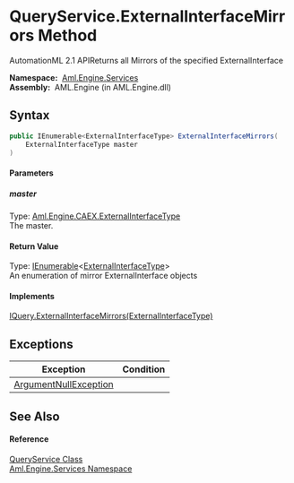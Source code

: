 QueryService.ExternalInterfaceMirrors Method
============================================
AutomationML 2.1 APIReturns all Mirrors of the specified ExternalInterface

  **Namespace:**  [Aml.Engine.Services][1]  
  **Assembly:**  AML.Engine (in AML.Engine.dll)

Syntax
------

```csharp
public IEnumerable<ExternalInterfaceType> ExternalInterfaceMirrors(
	ExternalInterfaceType master
)
```

#### Parameters

##### *master*
Type: [Aml.Engine.CAEX.ExternalInterfaceType][2]  
The master.

#### Return Value
Type: [IEnumerable][3]&lt;[ExternalInterfaceType][2]>  
 An enumeration of mirror ExternalInterface objects 
#### Implements
[IQuery.ExternalInterfaceMirrors(ExternalInterfaceType)][4]  


Exceptions
----------

Exception                  | Condition 
-------------------------- | --------- 
[ArgumentNullException][5] |           


See Also
--------

#### Reference
[QueryService Class][6]  
[Aml.Engine.Services Namespace][1]  

[1]: ../README.md
[2]: ../../Aml.Engine.CAEX/ExternalInterfaceType/README.md
[3]: https://docs.microsoft.com/dotnet/api/system.collections.generic.ienumerable-1
[4]: ../../Aml.Engine.Services.Interfaces/IQuery/ExternalInterfaceMirrors.md
[5]: https://docs.microsoft.com/dotnet/api/system.argumentnullexception
[6]: README.md
[7]: https://www.automationml.org
[8]: ../../icons/logoShade.png